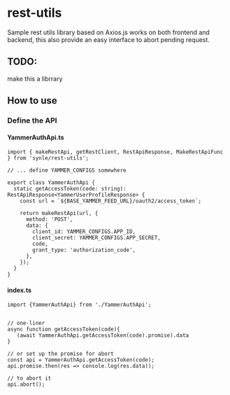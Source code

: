 # rest-utils
Sample rest utils library based on Axios.js works on both frontend and backend, this also provide an easy interface to abort pending request.


## TODO:
make this a librrary

## How to use

### Define the API

#### YammerAuthApi.ts
```
import { makeRestApi, getRestClient, RestApiResponse, MakeRestApiFunc } from 'synle/rest-utils';

// ... define YAMMER_CONFIGS somewhere

export class YammerAuthApi {
  static getAccessToken(code: string): RestApiResponse<YammerUserProfileResponse> {
    const url = `${BASE_YAMMER_FEED_URL}/oauth2/access_token`;

    return makeRestApi(url, {
      method: 'POST',
      data: {
        client_id: YAMMER_CONFIGS.APP_ID,
        client_secret: YAMMER_CONFIGS.APP_SECRET,
        code,
        grant_type: 'authorization_code',
      },
    });
  }
}
```

#### index.ts
```
import {YammerAuthApi} from './YammerAuthApi';


// one-liner
async function getAccessToken(code){
   (await YammerAuthApi.getAccessToken(code).promise).data
}

// or set up the promise for abort
const api = YammerAuthApi.getAccessToken(code);
api.promise.then(res => console.log(res.data));

// to abort it
api.abort();
```

